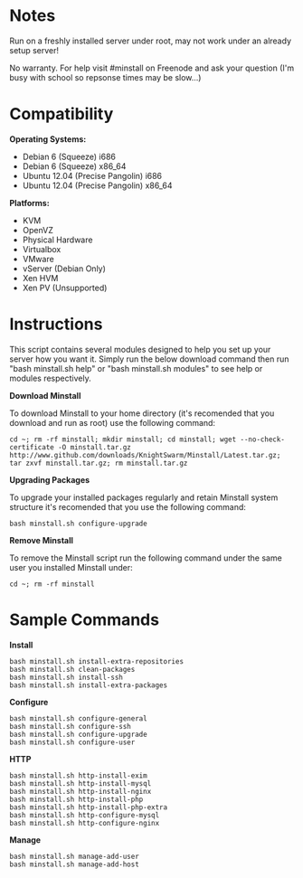 Notes
=====

Run on a freshly installed server under root, may not work under an already setup server!

No warranty. For help visit #minstall on Freenode and ask your question (I'm busy with school so repsonse times may be slow...)

Compatibility
=============

**Operating Systems:**

 + Debian 6 (Squeeze) i686
 + Debian 6 (Squeeze) x86_64
 + Ubuntu 12.04 (Precise Pangolin) i686
 + Ubuntu 12.04 (Precise Pangolin) x86_64

**Platforms:**

 + KVM
 + OpenVZ
 + Physical Hardware
 + Virtualbox
 + VMware
 + vServer (Debian Only)
 + Xen HVM
 + Xen PV (Unsupported)

Instructions
============

This script contains several modules designed to help you set up your server how you want it. Simply run the below download command then run "bash minstall.sh help" or "bash minstall.sh modules" to see help or modules respectively.

**Download Minstall**

To download Minstall to your home directory (it's recomended that you download and run as root) use the following command:

	cd ~; rm -rf minstall; mkdir minstall; cd minstall; wget --no-check-certificate -O minstall.tar.gz http://www.github.com/downloads/KnightSwarm/Minstall/Latest.tar.gz; tar zxvf minstall.tar.gz; rm minstall.tar.gz

**Upgrading Packages**

To upgrade your installed packages regularly and retain Minstall system structure it's recomended that you use the following command:

	bash minstall.sh configure-upgrade

**Remove Minstall**

To remove the Minstall script run the following command under the same user you installed Minstall under:

	cd ~; rm -rf minstall

Sample Commands
===============

**Install**

	bash minstall.sh install-extra-repositories
	bash minstall.sh clean-packages
	bash minstall.sh install-ssh
	bash minstall.sh install-extra-packages

**Configure**

	bash minstall.sh configure-general
	bash minstall.sh configure-ssh
	bash minstall.sh configure-upgrade
	bash minstall.sh configure-user

**HTTP**

	bash minstall.sh http-install-exim
	bash minstall.sh http-install-mysql
	bash minstall.sh http-install-nginx
	bash minstall.sh http-install-php
	bash minstall.sh http-install-php-extra
	bash minstall.sh http-configure-mysql
	bash minstall.sh http-configure-nginx

**Manage**

	bash minstall.sh manage-add-user
	bash minstall.sh manage-add-host
